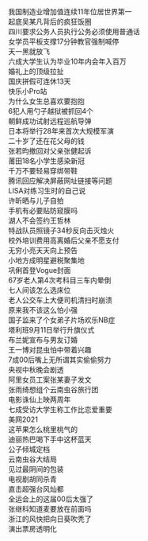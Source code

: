 我国制造业增加值连续11年位居世界第一  
起底吴某凡背后的疯狂饭圈  
四川要求公务人员执行公务必须使用普通话  
女学员平板支撑17分钟教官强制喊停  
天一黑就放飞  
六成大学生认为毕业10年内会年入百万  
婚礼上的顶级拉扯  
国庆拼假可连休13天  
快乐小Pro站  
为什么女生总喜欢要抱抱  
6犯人用勺子越狱被抓回4个  
朝鲜成功试射远程巡航导弹  
日本将举行28年来首次大规模军演  
二十岁了还在花父母的钱  
张若昀撤回对父亲张健起诉  
莆田18名小学生感染新冠  
千万不要轻易穿绑带鞋  
腾讯回应解决屏蔽网址链接等问题  
LISA对练习生时的自己说  
许昕晒与儿子自拍  
手机有必要贴防窥膜吗  
湖人不会签约王哲林  
特战队员照镜子34秒反向击灭烛火  
校外培训费用高离婚后父亲不愿支付  
无穷小亮天天向上预告  
小地方成明星避税聚集地  
巩俐首登Vogue封面  
67岁老人第4次考科目三车内晕倒  
七人间该怎么选床位  
老人公交车上大便司机清扫时崩溃  
原来我不该这么怕小强  
国子监来了个女弟子片场欢乐NB症  
塔利班9月11日举行升旗仪式  
布兰妮宣布与男友订婚  
王一博对昆虫怕中带着兴趣  
7成00后嘴上无所谓其实偷偷努力  
央视中秋晚会剧透  
阿里女员工案张某妻子发文  
张雨绮想组个云南虫谷旅行团  
电影诛仙上映两周年  
七成受访大学生称工作比恋爱重要  
美网2021  
这苹果怎么桃里桃气的  
迪丽热巴喝下手中这杯蓝天  
公子倾城定档  
云南虫谷大结局  
见过最阴间的包装  
电视剧胡同杀青  
直击超强台风灿都  
全运会上的这届00后太强了  
张继科知道麦要放在前面吗  
浙江的风快把向日葵吹秃了  
演出票房透明化  
